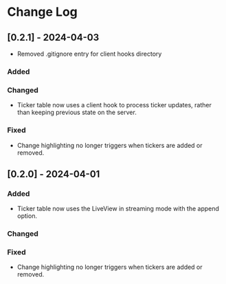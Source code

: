 
# Change Log

## [0.2.1] - 2024-04-03
- Removed .gitignore entry for client hooks directory

### Added

### Changed

- Ticker table now uses a client hook to process ticker updates, rather than keeping
  previous state on the server.

### Fixed

- Change highlighting no longer triggers when tickers are added or removed.


## [0.2.0] - 2024-04-01


### Added

- Ticker table now uses the LiveView in streaming mode with the append option.

### Changed

### Fixed

- Change highlighting no longer triggers when tickers are added or removed.
